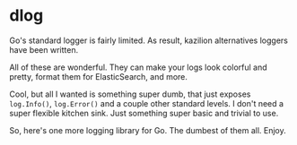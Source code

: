 # dlog

Go's standard logger is fairly limited. As result, kazilion alternatives loggers have been written.

All of these are wonderful. They can make your logs look colorful and pretty, format them for ElasticSearch, and more.

Cool, but all I wanted is something super dumb, that just exposes `log.Info()`, `log.Error()` and a couple other standard levels. I don't need a super flexible kitchen sink. Just something super basic and trivial to use.

So, here's one more logging library for Go. The dumbest of them all. Enjoy.
